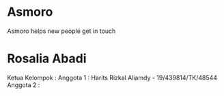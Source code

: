 # Asmoro
Asmoro helps new people get in touch

# Rosalia Abadi
Ketua Kelompok : 
Anggota 1 : Harits Rizkal Aliamdy - 19/439814/TK/48544
Anggota 2 : 


